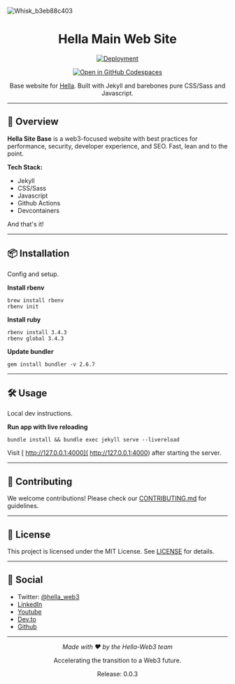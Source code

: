 
![Whisk_b3eb88c403](https://github.com/user-attachments/assets/ebea4ee4-8fd4-4d52-ba94-8004a2e12581)

<div align="center">

# Hella Main Web Site 

[![Deployment](https://github.com/anataliocs/hella-site-base/actions/workflows/jekyll.yml/badge.svg)](https://github.com/anataliocs/hella-site-base/actions/workflows/jekyll.yml)

[![Open in GitHub Codespaces](https://github.com/codespaces/badge.svg)](https://github.com/codespaces/new?repo=hella-web3/hella-site-base)

Base website for [Hella](https://www.hella.website/).  Built with Jekyll and barebones pure CSS/Sass and Javascript.

</div>

---

## 🚀 Overview

**Hella Site Base** is a web3-focused website with best practices for performance, security, developer experience, and SEO.  Fast, lean and to the point.

**Tech Stack:**
- Jekyll
- CSS/Sass
- Javascript
- Github Actions
- Devcontainers

And that's it!

---

## 📦 Installation

Config and setup.

**Install rbenv**
```terminaloutput
brew install rbenv
rbenv init
```

**Install ruby**
```terminaloutput
rbenv install 3.4.3
rbenv global 3.4.3
```

**Update bundler**
```terminaloutput
gem install bundler -v 2.6.7
```

---

## 🛠️ Usage

Local dev instructions.

**Run app with live reloading**
```
bundle install && bundle exec jekyll serve --livereload
``` 

Visit [ http://127.0.0.1:4000]( http://127.0.0.1:4000) after starting the server.

---

## 🤝 Contributing

We welcome contributions! Please check our [CONTRIBUTING.md](CONTRIBUTING.md) for guidelines.

---

## 📄 License

This project is licensed under the MIT License. See [LICENSE](LICENSE) for details.

---

## 💬 Social

- Twitter: [@hella_web3](https://twitter.com/hella_web3)
- [LinkedIn](https://www.linkedin.com/company/hella-web3)
- [Youtube](https://www.youtube.com/@hella-web3)
- [Dev.to](https://dev.to/hella-web3)
- [Github](https://github.com/hella-web3)

---

<div align="center">

_Made with ❤️ by the Hella-Web3 team_

Accelerating the transition to a Web3 future.

Release: 0.0.3

</div>
